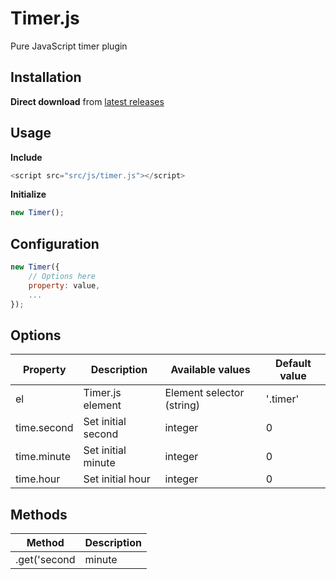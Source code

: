 # Timer.js
Pure JavaScript timer plugin


## Installation
**Direct download** from [latest releases](https://github.com/renjithvk/timer.js/releases)

## Usage
**Include**
```js
<script src="src/js/timer.js"></script>
```
**Initialize**
```js
new Timer();
```

## Configuration
```js
new Timer({
    // Options here
    property: value,
    ...
});
```

## Options
| Property     | Description          | Available values          | Default value |
|--------------|----------------------|---------------------------|---------------|
| el           | Timer.js element     | Element selector (string) | '.timer'      |
| time.second  | Set initial second   | integer                   | 0             |
| time.minute  | Set initial minute   | integer                   | 0             |
| time.hour    | Set initial hour     | integer                   | 0             |

## Methods
| Method                        | Description          |
|-------------------------------|----------------------|
| .get('second|minute|hour')    | Get the current time |
